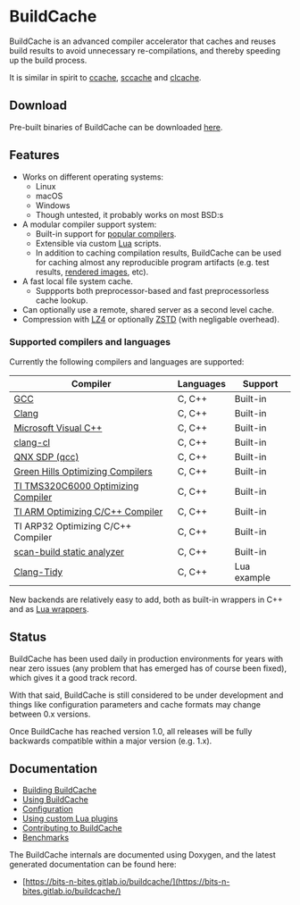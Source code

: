 # BuildCache

BuildCache is an advanced compiler accelerator that caches and reuses build
results to avoid unnecessary re-compilations, and thereby speeding up the build
process.

It is similar in spirit to [ccache](https://ccache.samba.org/),
[sccache](https://github.com/mozilla/sccache) and
[clcache](https://github.com/frerich/clcache).

## Download

Pre-built binaries of BuildCache can be downloaded [here](https://gitlab.com/bits-n-bites/buildcache/-/releases/permalink/latest).

## Features

* Works on different operating systems:
  * Linux
  * macOS
  * Windows
  * Though untested, it probably works on most BSD:s
* A modular compiler support system:
  * Built-in support for [popular compilers](#supported-compilers-and-languages).
  * Extensible via custom [Lua](https://www.lua.org/) scripts.
  * In addition to caching compilation results, BuildCache can be used for
    caching almost any reproducible program artifacts (e.g. test results,
    [rendered images](https://en.wikipedia.org/wiki/Rendering_(computer_graphics)),
    etc).
* A fast local file system cache.
  * Suppports both preprocessor-based and fast preprocessorless cache lookup.
* Can optionally use a remote, shared server as a second level cache.
* Compression with [LZ4](https://github.com/lz4/lz4) or optionally
  [ZSTD](https://github.com/facebook/zstd) (with negligable overhead).


### Supported compilers and languages

Currently the following compilers and languages are supported:

| Compiler | Languages | Support |
| --- | --- | --- |
| [GCC](https://gcc.gnu.org/) | C, C++ | Built-in |
| [Clang](https://clang.llvm.org/) | C, C++ | Built-in |
| [Microsoft Visual C++](https://visualstudio.microsoft.com/vs/features/cplusplus/) | C, C++ | Built-in |
| [clang-cl](https://clang.llvm.org/docs/UsersManual.html#clang-cl) | C, C++ | Built-in |
| [QNX SDP (qcc)](https://blackberry.qnx.com/en/embedded-software/qnx-software-development-platform) | C, C++ | Built-in |
| [Green Hills Optimizing Compilers](https://www.ghs.com/products/compiler.html) | C, C++ | Built-in |
| [TI TMS320C6000 Optimizing Compiler](http://www.ti.com/tool/C6000-CGT) | C, C++ | Built-in |
| [TI ARM Optimizing C/C++ Compiler](http://www.ti.com/tool/ARM-CGT) | C, C++ | Built-in |
| TI ARP32 Optimizing C/C++ Compiler | C, C++ | Built-in |
| [scan-build static analyzer](https://clang-analyzer.llvm.org/scan-build.html) | C, C++ | Built-in |
| [Clang-Tidy](https://clang.llvm.org/extra/clang-tidy/) | C, C++ | Lua example |

New backends are relatively easy to add, both as built-in wrappers in C++ and as
[Lua wrappers](doc/lua.md).

## Status

BuildCache has been used daily in production environments for years with near
zero issues (any problem that has emerged has of course been fixed), which
gives it a good track record.

With that said, BuildCache is still considered to be under development and
things like configuration parameters and cache formats may change between 0.x
versions.

Once BuildCache has reached version 1.0, all releases will be fully backwards
compatible within a major version (e.g. 1.x).

## Documentation

* [Building BuildCache](doc/building.md)
* [Using BuildCache](doc/usage.md)
* [Configuration](doc/configuration.md)
* [Using custom Lua plugins](doc/lua.md)
* [Contributing to BuildCache](doc/contributing.md)
* [Benchmarks](doc/benchmarks.md)

The BuildCache internals are documented using Doxygen, and the latest
generated documentation can be found here:

* [https://bits-n-bites.gitlab.io/buildcache/](https://bits-n-bites.gitlab.io/buildcache/)

